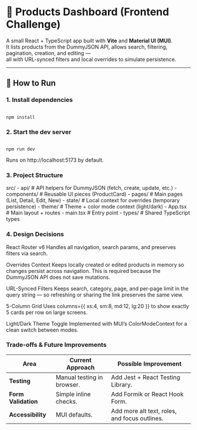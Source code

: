 
# 🛒 Products Dashboard (Frontend Challenge)

A small React + TypeScript app built with **Vite** and **Material UI (MUI)**.  
It lists products from the DummyJSON API, allows search, filtering, pagination, creation, and editing —  
all with URL-synced filters and local overrides to simulate persistence.

---

## 🚀 How to Run

### 1. Install dependencies

````console

npm install

````

### 2. Start the dev server

````console

npm run dev

````
Runs on http://localhost:5173 by default.

### 3. Project Structure

src/
    - api/                # API helpers for DummyJSON (fetch, create, update, etc.)
    - components/         # Reusable UI pieces (ProductCard)
    - pages/              # Main pages (List, Detail, Edit, New)
    - state/              # Local context for overrides (temporary persistence)
    - theme/              # Theme + color mode context (light/dark)
    - App.tsx             # Main layout + routes
    - main.tsx            # Entry point
    - types/              # Shared TypeScript types

### 4. Design Decisions

React Router v6
Handles all navigation, search params, and preserves filters via search.

Overrides Context
Keeps locally created or edited products in memory so changes persist across navigation.
This is required because the DummyJSON API does not save mutations.

URL-Synced Filters
Keeps search, category, page, and per-page limit in the query string —
so refreshing or sharing the link preserves the same view.

5-Column Grid
Uses columns={{ xs:4, sm:8, md:12, lg:20 }} to show exactly 5 cards per row on large screens.

Light/Dark Theme Toggle
Implemented with MUI’s ColorModeContext for a clean switch between modes.

### Trade-offs & Future Improvements

| Area                 | Current Approach               | Possible Improvement                                |
| -------------------- | ------------------------------ | --------------------------------------------------- |
| **Testing**          | Manual testing in browser.     | Add Jest + React Testing Library.                   |
| **Form Validation**  | Simple inline checks.          | Add Formik or React Hook Form.                      |
| **Accessibility**    | MUI defaults.                  | Add more alt text, roles, and focus outlines.       |

